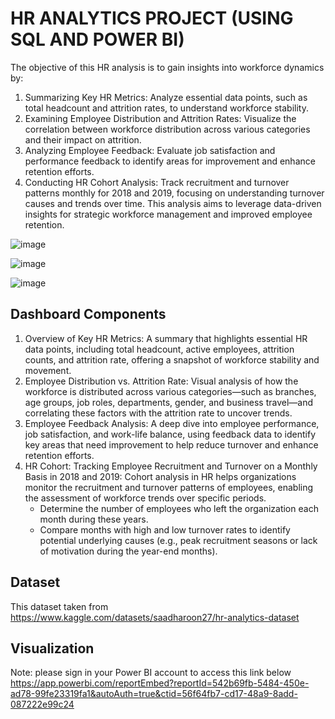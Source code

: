 # **HR ANALYTICS PROJECT (USING SQL AND POWER BI)**

The objective of this HR analysis is to gain insights into workforce dynamics by:

1. Summarizing Key HR Metrics: Analyze essential data points, such as total headcount and attrition rates, to understand workforce stability.
2. Examining Employee Distribution and Attrition Rates: Visualize the correlation between workforce distribution across various categories and their impact on attrition.
3. Analyzing Employee Feedback: Evaluate job satisfaction and performance feedback to identify areas for improvement and enhance retention efforts.
4. Conducting HR Cohort Analysis: Track recruitment and turnover patterns monthly for 2018 and 2019, focusing on understanding turnover causes and trends over time.
This analysis aims to leverage data-driven insights for strategic workforce management and improved employee retention.

![image](https://github.com/user-attachments/assets/11f8ceb8-6a8b-4e90-9fb8-b7551ede2099)

![image](https://github.com/user-attachments/assets/bce078f9-c872-48e6-848d-538a38b3c9a3)

![image](https://github.com/user-attachments/assets/fd603fff-663f-4bc3-a465-b9495a7767d1)

## **Dashboard Components**

1. Overview of Key HR Metrics: A summary that highlights essential HR data points, including total headcount, active employees, attrition counts, and attrition rate, offering a snapshot of workforce stability and movement.
2. Employee Distribution vs. Attrition Rate: Visual analysis of how the workforce is distributed across various categories—such as branches, age groups, job roles, departments, gender, and business travel—and correlating these factors with the attrition rate to uncover trends.
3. Employee Feedback Analysis: A deep dive into employee performance, job satisfaction, and work-life balance, using feedback data to identify key areas that need improvement to help reduce turnover and enhance retention efforts.
4. HR Cohort: Tracking Employee Recruitment and Turnover on a Monthly Basis in 2018 and 2019: Cohort analysis in HR helps organizations monitor the recruitment and turnover patterns of employees, enabling the assessment of workforce trends over specific periods.
   + Determine the number of employees who left the organization each month during these years.
   + Compare months with high and low turnover rates to identify potential underlying causes (e.g., peak recruitment seasons or lack of motivation during the year-end months).

## **Dataset**
This dataset taken from https://www.kaggle.com/datasets/saadharoon27/hr-analytics-dataset

## **Visualization**
Note: please sign in your Power BI account to access this link below
https://app.powerbi.com/reportEmbed?reportId=542b69fb-5484-450e-ad78-99fe23319fa1&autoAuth=true&ctid=56f64fb7-cd17-48a9-8add-087222e99c24

